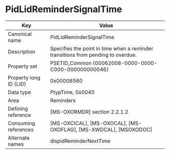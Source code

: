 # PidLidReminderSignalTime

| Key | Value |
|---|---|
| Canonical name | PidLidReminderSignalTime |
| Description | Specifies the point in time when a reminder transitions from pending to overdue. |
| Property set | PSETID_Common {00062008-0000-0000-C000-000000000046} |
| Property long ID (LID) | 0x00008560 |
| Data type | PtypTime, 0x0040 |
| Area | Reminders |
| Defining reference | [MS-OXORMDR] section 2.2.1.2 |
| Consuming references | [MS-OXCICAL], [MS-OXOCAL], [MS-OXOFLAG], [MS-XWDCAL], [MSOXODOC] |
| Alternate names | dispidReminderNextTime |
